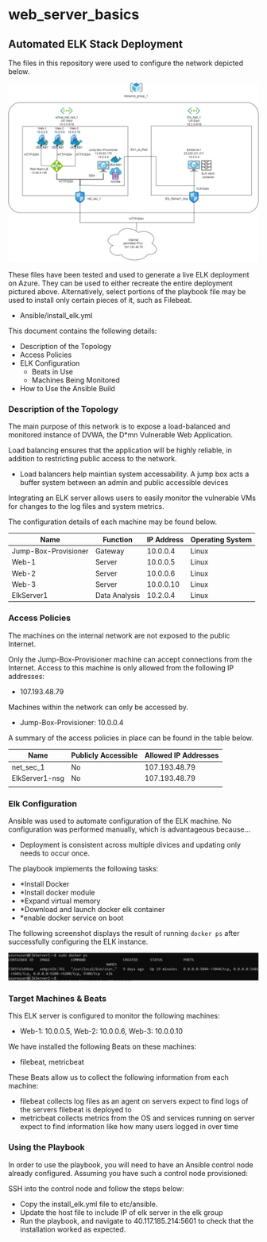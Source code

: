 # web_server_basics
## Automated ELK Stack Deployment

The files in this repository were used to configure the network depicted below.

![image path](Images/ElkStackDiagram.drawio.png)

These files have been tested and used to generate a live ELK deployment on Azure.
They can be used to either recreate the entire deployment pictured above.
Alternatively, select portions of the playbook file may be used to install only certain pieces of it, such as Filebeat.

  - Ansible/install_elk.yml

This document contains the following details:
- Description of the Topology
- Access Policies
- ELK Configuration
  - Beats in Use
  - Machines Being Monitored
- How to Use the Ansible Build


### Description of the Topology

The main purpose of this network is to expose a load-balanced and monitored instance of DVWA, the D*mn Vulnerable Web Application.

Load balancing ensures that the application will be highly reliable, in addition to restricting public access to the network.
- Load balancers help maintian system accessability. A jump box acts a buffer system between an admin and public accessible devices

Integrating an ELK server allows users to easily monitor the vulnerable VMs for changes to the log files and system metrics.

The configuration details of each machine may be found below.

| Name                 | Function      | IP Address | Operating System |
|----------------------|---------------|------------|------------------|
| Jump-Box-Provisioner | Gateway       | 10.0.0.4   | Linux            |
| Web-1                | Server        | 10.0.0.5   | Linux            |
| Web-2                | Server        | 10.0.0.6   | Linux            |
| Web-3                | Server        | 10.0.0.10  | Linux            |
| ElkServer1           | Data Analysis | 10.2.0.4   | Linux            |

### Access Policies

The machines on the internal network are not exposed to the public Internet.

Only the Jump-Box-Provisioner machine can accept connections from the Internet.
Access to this machine is only allowed from the following IP addresses:
- 107.193.48.79

Machines within the network can only be accessed by.
- Jump-Box-Provisioner: 10.0.0.4

A summary of the access policies in place can be found in the table below.

| Name           | Publicly Accessible | Allowed IP Addresses |
|----------------|---------------------|----------------------|
| net_sec_1      | No                  | 107.193.48.79        |
| ElkServer1-nsg | No                  | 107.193.48.79        |
|                |                     |                      |

### Elk Configuration

Ansible was used to automate configuration of the ELK machine. No configuration was performed manually, which is advantageous because...
- Deployment is consistent across multiple divices and updating only needs to occur once.

The playbook implements the following tasks:
- *Install Docker
- *Install docker module
- *Expand virtual memory
- *Download and launch docker elk container
- *enable docker service on boot

The following screenshot displays the result of running `docker ps` after successfully configuring the ELK instance.

![image path](Images/docker-ps-output.PNG)

### Target Machines & Beats
This ELK server is configured to monitor the following machines:
- Web-1: 10.0.0.5, Web-2: 10.0.0.6, Web-3: 10.0.0.10

We have installed the following Beats on these machines:
- filebeat, metricbeat

These Beats allow us to collect the following information from each machine:

- filebeat collects log files as an agent on servers expect to find logs of the servers filebeat is deployed to
- metricbeat collects metrics from the OS and services running on server expect to find information like how many users logged in over time



### Using the Playbook
In order to use the playbook, you will need to have an Ansible control node already configured.
Assuming you have such a control node provisioned:

SSH into the control node and follow the steps below:
- Copy the install_elk.yml file to etc/ansible.
- Update the host file to include IP of elk server in the elk group
- Run the playbook, and navigate to 40.117.185.214:5601 to check that the installation worked as expected.
